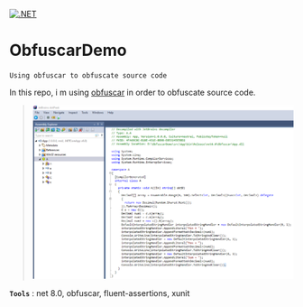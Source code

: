 [![.NET](https://github.com/aimenux/ObfuscarDemo/actions/workflows/ci.yml/badge.svg?branch=main)](https://github.com/aimenux/ObfuscarDemo/actions/workflows/ci.yml)

# ObfuscarDemo
```
Using obfuscar to obfuscate source code
```

In this repo, i m using [obfuscar](https://github.com/obfuscar/obfuscar) in order to obfuscate source code.

>
> ![ObfuscarDemo](Screenshots/ObfuscarDemo.png)
>

**`Tools`** : net 8.0, obfuscar, fluent-assertions, xunit
